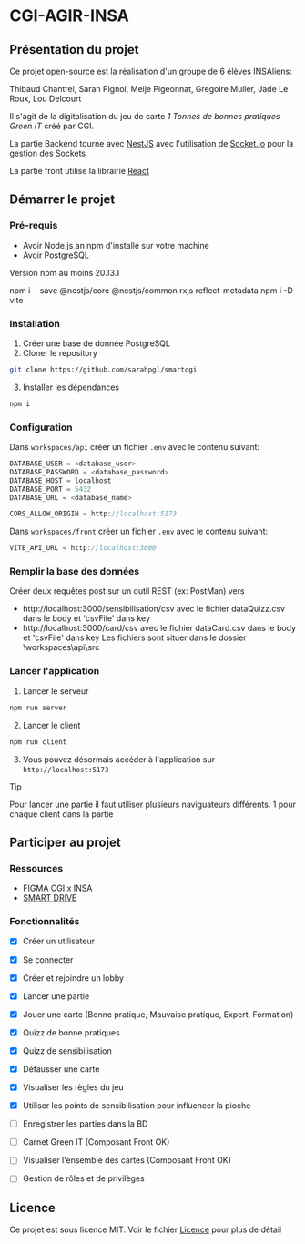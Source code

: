 # CGI-AGIR-INSA

## Présentation du projet
Ce projet open-source est la réalisation d'un groupe de 6 élèves INSAliens:

Thibaud Chantrel, Sarah Pignol, Meije Pigeonnat, Gregoire Muller, Jade Le Roux, Lou Delcourt

Il s'agit de la digitalisation du jeu de carte *1 Tonnes de bonnes pratiques Green IT* créé par CGI.

La partie Backend tourne avec [NestJS](https://docs.nestjs.com/) avec l'utilisation de [Socket.io](https://socket.io/) pour la gestion des Sockets

La partie front utilise la librairie [React](https://fr.react.dev/) 

## Démarrer le projet
### Pré-requis
- Avoir Node.js an npm d'installé sur votre machine
- Avoir PostgreSQL

Version npm au moins 20.13.1

npm i --save @nestjs/core @nestjs/common rxjs reflect-metadata
npm i -D vite

### Installation
1. Créer une base de donnée PostgreSQL
2. Cloner le repository
```bash
git clone https://github.com/sarahpgl/smartcgi
```
3. Installer les dépendances
```bash
npm i
```

### Configuration
Dans `workspaces/api` créer un fichier `.env` avec le contenu suivant:
```typescript
DATABASE_USER = <database_user>
DATABASE_PASSWORD = <database_password>
DATABASE_HOST = localhost
DATABASE_PORT = 5432
DATABASE_URL = <database_name>

CORS_ALLOW_ORIGIN = http://localhost:5173
```

Dans `workspaces/front` créer un fichier `.env` avec le contenu suivant:
```typescript
VITE_API_URL = http://localhost:3000
```
### Remplir la base des données
Créer deux requêtes post sur un outil REST (ex: PostMan) vers
- http://localhost:3000/sensibilisation/csv avec le fichier dataQuizz.csv dans le body et 'csvFile' dans key
- http://localhost:3000/card/csv avec le fichier dataCard.csv dans le body et 'csvFile' dans key
Les fichiers sont situer dans le dossier \workspaces\api\src

### Lancer l'application
1. Lancer le serveur
```bash
npm run server
```
2. Lancer le client
```bash
npm run client
```
3. Vous pouvez désormais accéder à l'application sur `http://localhost:5173`
> [!TIP]
> Pour lancer une partie il faut utiliser plusieurs naviguateurs différents. 1 pour chaque client dans la partie

## Participer au projet

### Ressources
- [FIGMA CGI x INSA](https://www.figma.com/file/FbPY4oHhFLRzVgqEGvccqo/AGIR?type=design&mode=design)  
- [SMART DRIVE](https://drive.google.com/drive/folders/1OWyNMogHzwoZg-r0Hdf1AWiKTOXT7I-G?usp=drive_link) 

### Fonctionnalités
- [x] Créer un utilisateur
- [x] Se connecter
- [x] Créer et rejoindre un lobby
- [x] Lancer une partie
- [x] Jouer une carte (Bonne pratique, Mauvaise pratique, Expert, Formation)
- [x] Quizz de bonne pratiques
- [x] Quizz de sensibilisation
- [x] Défausser une carte
- [x] Visualiser les règles du jeu
- [x] Utiliser les points de sensibilisation pour influencer la pioche
- [ ] Enregistrer les parties dans la BD
- [ ] Carnet Green IT (Composant Front OK)
- [ ] Visualiser l'ensemble des cartes (Composant Front OK)
- [ ] Gestion de rôles et de privilèges



## Licence
Ce projet est sous licence MIT. Voir le fichier [Licence](LICENSE) pour plus de détail
